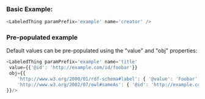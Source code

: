 ### Basic Example:

```js
<LabeledThing paramPrefix='example' name='creator' />
```

### Pre-populated example

Default values can be pre-populated using the "value" and "obj" properties: 

```js
<LabeledThing paramPrefix='example' name='title'
 value={{'@id': 'http://example.com/id/foobar'}}
 obj={{
    'http://www.w3.org/2000/01/rdf-schema#label': { '@value': 'Foobar', '@language': 'en'},
    'http://www.w3.org/2002/07/owl#sameAs': { '@id': 'http://example.com/baz' }
}}/>
```
